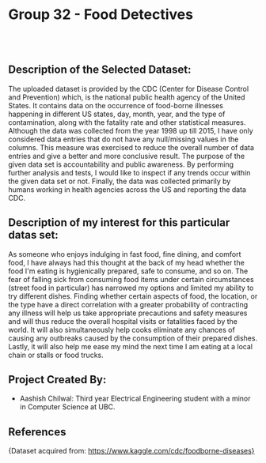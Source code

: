 # Group 32 - Food Detectives 

<br><br>

## Description of the Selected Dataset:


The uploaded dataset is provided by the CDC (Center for Disease Control and Prevention) which, is the national public 
health agency of the United States. It contains data on the occurrence of food-borne illnesses happening in different 
US states, day, month, year, and the type of contamination, along with the fatality rate and other statistical measures. 
Although the data was collected from the year 1998 up till 2015, I have only considered data entries that do not have any null/missing values in the columns. 
This measure was exercised to reduce the overall number of data entries and give a better and more conclusive result. 
The purpose of the given data set is accountability and public awareness. By performing further analysis and tests, I would 
like to inspect if any trends occur within the given data set or not. Finally, the data was collected primarily by humans 
working in health agencies across the US and reporting the data CDC.



## Description of my interest for this particular datas set:


As someone who enjoys indulging in fast food, fine dining, and comfort food, I have always had this thought 
at the back of my head whether the food I'm eating is hygienically prepared, safe to consume, and so on. The 
fear of falling sick from consuming food items under certain circumstances (street food in particular) 
has narrowed my options and limited my ability to try different dishes. Finding whether certain aspects of food, 
the location, or the type have a direct correlation with a greater probability of contracting any illness will help us 
take appropriate precautions and safety measures and will thus reduce the overall hospital visits or fatalities 
faced by the world. It will also simultaneously help cooks eliminate any chances of causing any outbreaks caused 
by the consumption of their prepared dishes. Lastly, it will also help me ease my mind the next time I am eating
at a local chain or stalls or food trucks.





## Project Created By:

- Aashish Chilwal: Third year Electrical Engineering student with a minor in Computer Science at UBC.




## References

{Dataset acquired from: https://www.kaggle.com/cdc/foodborne-diseases}
